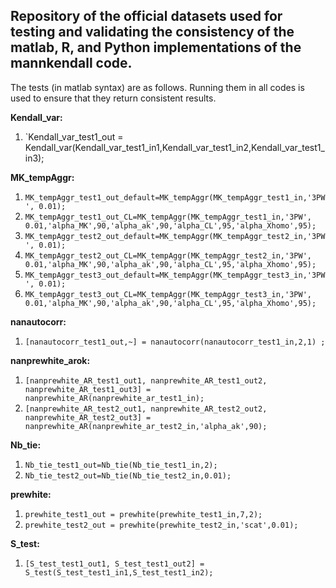 ## Repository of the official datasets used for testing and validating the consistency of the matlab, R, and Python implementations of the mannkendall code.


The tests (in matlab syntax) are as follows. Running them in all codes is used to ensure that they
return consistent results.

**Kendall_var:**
1. `Kendall_var_test1_out = Kendall_var(Kendall_var_test1_in1,Kendall_var_test1_in2,Kendall_var_test1_in3);

**MK_tempAggr:**
1. `MK_tempAggr_test1_out_default=MK_tempAggr(MK_tempAggr_test1_in,'3PW', 0.01);`
2. `MK_tempAggr_test1_out_CL=MK_tempAggr(MK_tempAggr_test1_in,'3PW', 0.01,'alpha_MK',90,'alpha_ak',90,'alpha_CL',95,'alpha_Xhomo',95);`
3. `MK_tempAggr_test2_out_default=MK_tempAggr(MK_tempAggr_test2_in,'3PW', 0.01);`
4. `MK_tempAggr_test2_out_CL=MK_tempAggr(MK_tempAggr_test2_in,'3PW', 0.01,'alpha_MK',90,'alpha_ak',90,'alpha_CL',95,'alpha_Xhomo',95);`
5. `MK_tempAggr_test3_out_default=MK_tempAggr(MK_tempAggr_test3_in,'3PW', 0.01);`
6. `MK_tempAggr_test3_out_CL=MK_tempAggr(MK_tempAggr_test3_in,'3PW', 0.01,'alpha_MK',90,'alpha_ak',90,'alpha_CL',95,'alpha_Xhomo',95);`

**nanautocorr:**
1. `[nanautocorr_test1_out,~] = nanautocorr(nanautocorr_test1_in,2,1) ;`

**nanprewhite_arok:**
1. `[nanprewhite_AR_test1_out1, nanprewhite_AR_test1_out2, nanprewhite_AR_test1_out3] = nanprewhite_AR(nanprewhite_ar_test1_in);`
2. `[nanprewhite_AR_test2_out1, nanprewhite_AR_test2_out2, nanprewhite_AR_test2_out3] = nanprewhite_AR(nanprewhite_ar_test2_in,'alpha_ak',90);`

**Nb_tie:**
1. `Nb_tie_test1_out=Nb_tie(Nb_tie_test1_in,2);`
2. `Nb_tie_test2_out=Nb_tie(Nb_tie_test2_in,0.01);`

**prewhite:**
1. `prewhite_test1_out = prewhite(prewhite_test1_in,7,2);`
2. `prewhite_test2_out = prewhite(prewhite_test2_in,'scat',0.01);`

**S_test:**
1. `[S_test_test1_out1, S_test_test1_out2] = S_test(S_test_test1_in1,S_test_test1_in2);`

